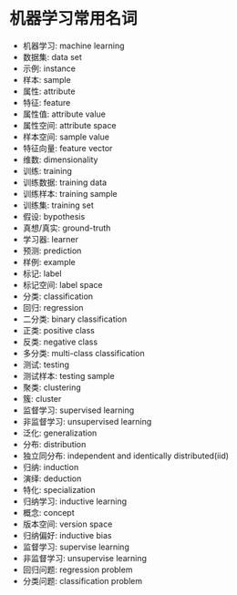 # 机器学习常用名词
- 机器学习: machine learning
- 数据集: data set
- 示例: instance
- 样本: sample
- 属性: attribute
- 特征: feature
- 属性值: attribute value
- 属性空间: attribute space
- 样本空间: sample value
- 特征向量: feature vector
- 维数: dimensionality
- 训练: training
- 训练数据: training data
- 训练样本: training sample
- 训练集: training set
- 假设: bypothesis
- 真想/真实: ground-truth
- 学习器: learner
- 预测: prediction
- 样例: example
- 标记: label
- 标记空间: label space
- 分类: classification
- 回归: regression
- 二分类: binary classification
- 正类: positive class
- 反类: negative class
- 多分类: multi-class classification
- 测试: testing
- 测试样本: testing sample
- 聚类: clustering
- 簇: cluster
- 监督学习: supervised learning
- 非监督学习: unsupervised learning
- 泛化: generalization
- 分布: distribution
- 独立同分布: independent and identically distributed(iid)
- 归纳: induction
- 演绎: deduction
- 特化: specialization
- 归纳学习: inductive learning
- 概念: concept
- 版本空间: version space
- 归纳偏好: inductive bias
- 监督学习: supervise learning
- 非监督学习: unsupervise learning
- 回归问题: regression problem
- 分类问题: classification problem